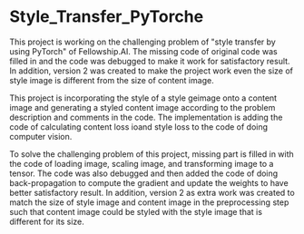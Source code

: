 # Style_Transfer_PyTorche 
This project is working on the challenging problem of "style transfer by using PyTorch" of Fellowship.AI. The missing code of original code was filled in and the code was debugged to make it work for satisfactory result. In addition, version 2 was created to make the project work even the  size of style image is different from the size of content image. 

This project is incorporating the style of a style geimage onto a content image and generating a styled content image according to the problem description and comments in the code. The implementation is adding the code of calculating content loss ioand style loss to the code of doing computer vision. 

To solve the challenging problem of this project, missing part is filled in with the code of loading image, scaling image, and transforming image to a tensor. The code was also debugged and then added the code of doing back-propagation to compute the gradient and update the weights to have better satisfactory result. In addition, version 2 as extra work was created to match the size of style image and content image in the preprocessing step such that content image could be styled with the style image that is different for its size.
